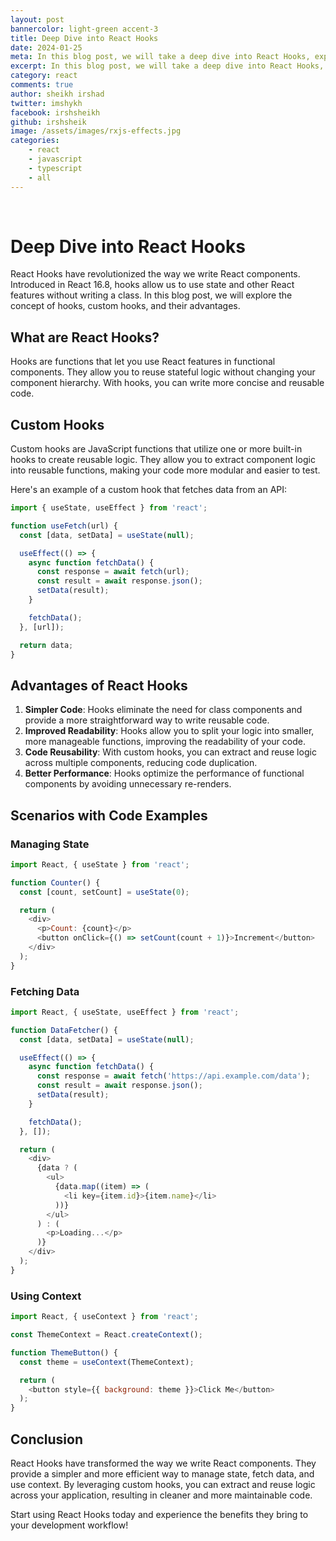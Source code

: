 ```yaml
---
layout: post
bannercolor: light-green accent-3
title: Deep Dive into React Hooks
date: 2024-01-25
meta: In this blog post, we will take a deep dive into React Hooks, exploring the concept of hooks, custom hooks, and their advantages. We will provide various scenarios with code examples to help you understand how to use hooks effectively.
excerpt: In this blog post, we will take a deep dive into React Hooks, exploring the concept of hooks, custom hooks, and their advantages. We will provide various scenarios with code examples to help you understand how to use hooks effectively.
category: react
comments: true
author: sheikh irshad
twitter: imshykh
facebook: irshsheikh
github: irshsheik
image: /assets/images/rxjs-effects.jpg
categories:
    - react
    - javascript
    - typescript
    - all
---
```

 &nbsp;
# Deep Dive into React Hooks

React Hooks have revolutionized the way we write React components. Introduced in React 16.8, hooks allow us to use state and other React features without writing a class. In this blog post, we will explore the concept of hooks, custom hooks, and their advantages.

## What are React Hooks?

Hooks are functions that let you use React features in functional components. They allow you to reuse stateful logic without changing your component hierarchy. With hooks, you can write more concise and reusable code.

## Custom Hooks

Custom hooks are JavaScript functions that utilize one or more built-in hooks to create reusable logic. They allow you to extract component logic into reusable functions, making your code more modular and easier to test.

Here's an example of a custom hook that fetches data from an API:

```javascript
import { useState, useEffect } from 'react';

function useFetch(url) {
  const [data, setData] = useState(null);

  useEffect(() => {
    async function fetchData() {
      const response = await fetch(url);
      const result = await response.json();
      setData(result);
    }

    fetchData();
  }, [url]);

  return data;
}
```

## Advantages of React Hooks

1. **Simpler Code**: Hooks eliminate the need for class components and provide a more straightforward way to write reusable code.
2. **Improved Readability**: Hooks allow you to split your logic into smaller, more manageable functions, improving the readability of your code.
3. **Code Reusability**: With custom hooks, you can extract and reuse logic across multiple components, reducing code duplication.
4. **Better Performance**: Hooks optimize the performance of functional components by avoiding unnecessary re-renders.

## Scenarios with Code Examples

### Managing State

```javascript
import React, { useState } from 'react';

function Counter() {
  const [count, setCount] = useState(0);

  return (
    <div>
      <p>Count: {count}</p>
      <button onClick={() => setCount(count + 1)}>Increment</button>
    </div>
  );
}
```

### Fetching Data

```javascript
import React, { useState, useEffect } from 'react';

function DataFetcher() {
  const [data, setData] = useState(null);

  useEffect(() => {
    async function fetchData() {
      const response = await fetch('https://api.example.com/data');
      const result = await response.json();
      setData(result);
    }

    fetchData();
  }, []);

  return (
    <div>
      {data ? (
        <ul>
          {data.map((item) => (
            <li key={item.id}>{item.name}</li>
          ))}
        </ul>
      ) : (
        <p>Loading...</p>
      )}
    </div>
  );
}
```

### Using Context

```javascript
import React, { useContext } from 'react';

const ThemeContext = React.createContext();

function ThemeButton() {
  const theme = useContext(ThemeContext);

  return (
    <button style={{ background: theme }}>Click Me</button>
  );
}
```

## Conclusion

React Hooks have transformed the way we write React components. They provide a simpler and more efficient way to manage state, fetch data, and use context. By leveraging custom hooks, you can extract and reuse logic across your application, resulting in cleaner and more maintainable code.

Start using React Hooks today and experience the benefits they bring to your development workflow!